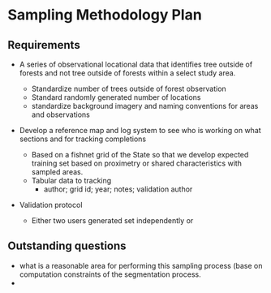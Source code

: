 # Sampling Methodology Plan

## Requirements
- A series of observational locational data that identifies tree outside of forests and not tree outside of forests within a select study area.
    - Standardize number of trees outside of forest observation
    - Standard randomly generated number of locations
    - standardize background imagery and naming conventions for areas and observations

- Develop a reference map and log system to see who is working on what sections and for tracking completions
    - Based on a fishnet grid of the State so that we develop expected training set based on proximetry or shared characteristics with sampled areas.
    - Tabular data to tracking
        - author; grid id; year; notes; validation author

- Validation protocol
    - Either two users generated set independently or

## Outstanding questions
- what is a reasonable area for performing this sampling process (base on computation constraints of the segmentation process.
-
